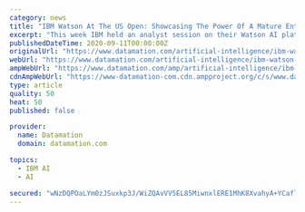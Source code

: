 ```yaml
---
category: news
title: "IBM Watson At The US Open: Showcasing The Power Of A Mature Enterprise-Class AI"
excerpt: "This week IBM held an analyst session on their Watson AI platform, and it was being used to provide security and other features for the US Open. It is uniquely capable of identifying and mitigating unique threats. Besides, it was used to assist fans ..."
publishedDateTime: 2020-09-11T00:00:00Z
originalUrl: "https://www.datamation.com/artificial-intelligence/ibm-watson-at-the-us-open-showcasing-the-power-of-a-mature-enterprise-class-ai.html"
webUrl: "https://www.datamation.com/artificial-intelligence/ibm-watson-at-the-us-open-showcasing-the-power-of-a-mature-enterprise-class-ai.html"
ampWebUrl: "https://www.datamation.com/amp/artificial-intelligence/ibm-watson-at-the-us-open-showcasing-the-power-of-a-mature-enterprise-class-ai.html"
cdnAmpWebUrl: "https://www-datamation-com.cdn.ampproject.org/c/s/www.datamation.com/amp/artificial-intelligence/ibm-watson-at-the-us-open-showcasing-the-power-of-a-mature-enterprise-class-ai.html"
type: article
quality: 50
heat: 50
published: false

provider:
  name: Datamation
  domain: datamation.com

topics:
  - IBM AI
  - AI

secured: "wNzDQPOaLYm0zJSuxkp3J/WiZQAvVV5EL85MiwnxlERE1MhK8XvahyA+YCaflEDeulW/xqx3odmIrtE9K5KKoraOcIRRWsQpFZDGQFx5nA31cPHgtKFxsVggxEh02G2yaM9YvcOtHEaQ/tJFDIskZzS2KJ1UzQYxNfDsy0piKJg1zzzfWuUhusRHQqKx++I/T/VKZuN7Aq43np6AOTfIM5h2loy3/oDgkzdatXFhLh1FkCbDodezIQoahqq7BnEeqjoa5TIIoDpPGQbwp4rpMBGoyQgRVyBiv8o1P9DaqzK+9tLy5S3eXvESz1OBx364tMCSJUeec7uhj6j7hOepjTjE9At2PMUZx/g2HNrDa3E=;TxG/SG/vDugO4HPKSHlmNA=="
---
```


